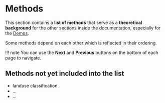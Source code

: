 # Methods

This section contains a **list of methods** that serve as a **theoretical background**
for the other sections inside the documentation, especially for the [Demos](../demos).

Some methods depend on each other which is reflected in their ordering.

!!! note
    You can use the **Next** and **Previous** buttons on the bottom of each page to navigate.

## Methods not yet included into the list

- landuse classification
- ...
- ...
